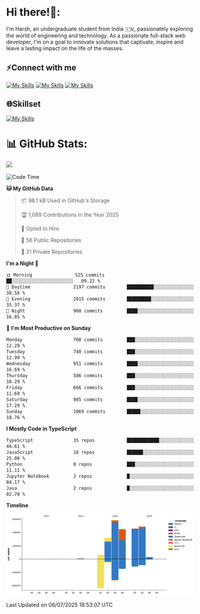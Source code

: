 
# Hi there!👋:
<p> I'm Harsh, an undergraduate student from India 🇮🇳, passionately exploring the world of engineering and technology. As a passionate full-stack web developer, I'm on a goal to innovate solutions that captivate, inspire and leave a lasting impact on the life of the masses. </p>

## ⚡Connect with me

[![My Skills](https://skillicons.dev/icons?i=gmail)](mailto:harshpandey.tech@gmail.com) [![My Skills](https://skillicons.dev/icons?i=linkedin)](https://linkedin.com/in/harsh3dev) [![My Skills](https://skillicons.dev/icons?i=twitter)](https://x.com/harshxai)

## 🌐Skillset
[![My Skills](https://skillicons.dev/icons?i=js,ts,react,nextjs,nodejs,tailwind,mongo,express,postgres,prisma,html,css,docker,aws,cpp,git,vscode,figma)](https://skillicons.dev)


# 📊 GitHub Stats:
![](https://komarev.com/ghpvc/?username=harsh3dev)

<!--START_SECTION:waka-->
![Code Time](http://img.shields.io/badge/Code%20Time-271%20hrs%2020%20mins-blue)

**🐱 My GitHub Data** 

> 📦 98.1 kB Used in GitHub's Storage 
 > 
> 🏆 1,089 Contributions in the Year 2025
 > 
> 💼 Opted to Hire
 > 
> 📜 56 Public Repositories 
 > 
> 🔑 21 Private Repositories 
 > 
**I'm a Night 🦉** 

```text
🌞 Morning                525 commits         ██░░░░░░░░░░░░░░░░░░░░░░░   09.22 % 
🌆 Daytime                2197 commits        ██████████░░░░░░░░░░░░░░░   38.56 % 
🌃 Evening                2015 commits        █████████░░░░░░░░░░░░░░░░   35.37 % 
🌙 Night                  960 commits         ████░░░░░░░░░░░░░░░░░░░░░   16.85 % 
```
📅 **I'm Most Productive on Sunday** 

```text
Monday                   700 commits         ███░░░░░░░░░░░░░░░░░░░░░░   12.29 % 
Tuesday                  740 commits         ███░░░░░░░░░░░░░░░░░░░░░░   12.99 % 
Wednesday                951 commits         ████░░░░░░░░░░░░░░░░░░░░░   16.69 % 
Thursday                 586 commits         ███░░░░░░░░░░░░░░░░░░░░░░   10.29 % 
Friday                   666 commits         ███░░░░░░░░░░░░░░░░░░░░░░   11.69 % 
Saturday                 985 commits         ████░░░░░░░░░░░░░░░░░░░░░   17.29 % 
Sunday                   1069 commits        █████░░░░░░░░░░░░░░░░░░░░   18.76 % 
```


**I Mostly Code in TypeScript** 

```text
TypeScript               35 repos            ████████████░░░░░░░░░░░░░   48.61 % 
JavaScript               18 repos            ██████░░░░░░░░░░░░░░░░░░░   25.00 % 
Python                   8 repos             ███░░░░░░░░░░░░░░░░░░░░░░   11.11 % 
Jupyter Notebook         3 repos             █░░░░░░░░░░░░░░░░░░░░░░░░   04.17 % 
Java                     2 repos             █░░░░░░░░░░░░░░░░░░░░░░░░   02.78 % 
```



**Timeline**

![Lines of Code chart](https://raw.githubusercontent.com/harsh3dev/harsh3dev/main/assets/bar_graph.png)


 Last Updated on 06/07/2025 18:53:07 UTC
<!--END_SECTION:waka-->

